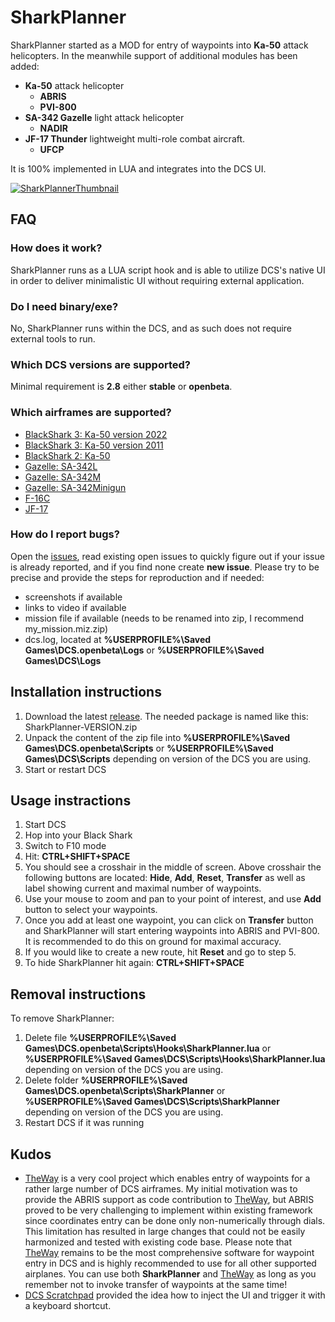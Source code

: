 # SharkPlanner
SharkPlanner started as a MOD for entry of waypoints into **Ka-50** attack helicopters. In the meanwhile support of additional modules has been added:
- **Ka-50** attack helicopter
  - **ABRIS** 
  - **PVI-800**
- **SA-342 Gazelle** light attack helicopter
  - **NADIR**
- **JF-17 Thunder** lightweight multi-role combat aircraft.
  - **UFCP**

It is 100% implemented in LUA and integrates into the DCS UI.

[![SharkPlannerThumbnail](http://img.youtube.com/vi/hBLJIa6ZC6c/0.jpg)](http://www.youtube.com/watch?v=hBLJIa6ZC6c)

## FAQ
### How does it work?
SharkPlanner runs as a LUA script hook and is able to utilize DCS's native UI in order to deliver minimalistic UI without requiring external application.
### Do I need binary/exe?
No, SharkPlanner runs within the DCS, and as such does not require external tools to run.
### Which DCS versions are supported?
Minimal requirement is **2.8** either **stable** or **openbeta**.
### Which airframes are supported?
- [BlackShark 3: Ka-50 version 2022](Documentation/Ka-50/README.md)
- [BlackShark 3: Ka-50 version 2011](Documentation/Ka-50/README.md)
- [BlackShark 2: Ka-50](Documentation/Ka-50/README.md)
- [Gazelle: SA-342L](Documentation/SA-342%20Gazelle/README.md)
- [Gazelle: SA-342M](Documentation/SA-342%20Gazelle/README.md)
- [Gazelle: SA-342Minigun](Documentation/SA-342%20Gazelle/README.md)
- [F-16C](Documentation/F-16C/README.md)
- [JF-17](Documentation/JF-17/README.md)

### How do I report bugs?
Open the [issues](https://github.com/okopanja/SharkPlanner/issues), read existing open issues to quickly figure out if your issue is already reported, and if you find none create **new issue**.
Please try to be precise and provide the steps for reproduction and if needed:
- screenshots if available
- links to video if available
- mission file if available (needs to be renamed into zip, I recommend my_mission.miz.zip)
- dcs.log, located at **%USERPROFILE%\Saved Games\DCS.openbeta\Logs** or **%USERPROFILE%\Saved Games\DCS\Logs**
## Installation instructions
1. Download the latest [release](https://github.com/okopanja/SharkPlanner/releases). The needed package is named like this: SharkPlanner-VERSION.zip
2. Unpack the content of the zip file into **%USERPROFILE%\Saved Games\DCS.openbeta\Scripts** or **%USERPROFILE%\Saved Games\DCS\Scripts** depending on version of the DCS you are using.
3. Start or restart DCS
## Usage instractions
1. Start DCS
2. Hop into your Black Shark
3. Switch to F10 mode
4. Hit: **CTRL+SHIFT+SPACE**
5. You should see a crosshair in the middle of screen. Above crosshair the following buttons are located: **Hide**, **Add**, **Reset**, **Transfer** as well as label showing current and maximal number of waypoints.
6. Use your mouse to zoom and pan to your point of interest, and use **Add** button to select your waypoints.
7. Once you add at least one waypoint, you can click on **Transfer** button and SharkPlanner will start entering waypoints into ABRIS and PVI-800. It is recommended to do this on ground for maximal accuracy. 
8. If you would like to create a new route, hit **Reset** and go to step 5.
9. To hide SharkPlanner hit again: **CTRL+SHIFT+SPACE**
## Removal instructions
To remove SharkPlanner:
1. Delete file **%USERPROFILE%\Saved Games\DCS.openbeta\Scripts\Hooks\SharkPlanner.lua** or **%USERPROFILE%\Saved Games\DCS\Scripts\Hooks\SharkPlanner.lua** depending on version of the DCS you are using.
2. Delete folder **%USERPROFILE%\Saved Games\DCS.openbeta\Scripts\SharkPlanner** or **%USERPROFILE%\Saved Games\DCS\Scripts\SharkPlanner** depending on version of the DCS you are using.
3. Restart DCS if it was running
## Kudos
* [TheWay](https://github.com/aronCiucu/DCSTheWay) is a very cool project which enables entry of waypoints for a rather large number of DCS airframes. My initial motivation was to provide the ABRIS support as code contribution to [TheWay](https://github.com/aronCiucu/DCSTheWay/pull/24/), but ABRIS proved to be very challenging to implement within existing framework since coordinates entry can be done only non-numerically through dials. This limitation has resulted in large changes that could not be easily harmonized and tested with existing code base. Please note that [TheWay](https://github.com/aronCiucu/DCSTheWay) remains to be the most comprehensive software for waypoint entry in DCS and is highly recommended to use for all other supported airplanes. You can use both **SharkPlanner** and [TheWay](https://github.com/aronCiucu/DCSTheWay/pull/24/) as long as you remember not to invoke transfer of waypoints at the same time!
* [DCS Scratchpad](https://github.com/rkusa/dcs-scratchpad) provided the idea how to inject the UI and trigger it with a keyboard shortcut.
